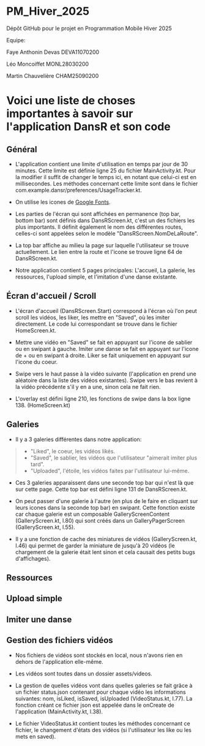 # PM_Hiver_2025
Dépôt GitHub pour le projet en Programmation Mobile Hiver 2025

Equipe:

Faye Anthonin Devas   DEVA11070200

Léo Moncoiffet        MONL28030200

Martin Chauvelière    CHAM25090200


# Voici une liste de choses importantes à savoir sur l'application DansR et son code

## Général

* L'application contient une limite d'utilisation en temps par jour de 30 minutes. Cette limite est définie ligne 25 du fichier MainActivity.kt. Pour la modifier il suffit de changer le temps ici, en notant que celui-ci est en millisecondes. Les méthodes concernant cette limite sont dans le fichier com.example.dansr/preferences/UsageTracker.kt.

* On utilise les icones de [Google Fonts](https://fonts.google.com/icons).

* Les parties de l'écran qui sont affichées en permanence (top bar, bottom bar) sont définis dans DansRScreen.kt, c'est un des fichiers les plus importants. Il définit également le nom des différentes routes, celles-ci sont appelées selon le modèle "DansRScreen.NomDeLaRoute". 

* La top bar affiche au milieu la page sur laquelle l'utilisateur se trouve actuellement. Le lien entre la route et l'icone se trouve ligne 64 de DansRScreen.kt. 

* Notre application contient 5 pages principales: L'accueil, La galerie, les ressources, l'upload simple, et l'imitation d'une danse existante.

## Écran d'accueil / Scroll

* L'écran d'accueil (DansRScreen.Start) correspond à l'écran où l'on peut scroll les vidéos, les liker, les mettre en "Saved", où les imiter directement. Le code lui correspondant se trouve dans le fichier HomeScreen.kt.

* Mettre une vidéo en "Saved" se fait en appuyant sur l'icone de sablier ou en swipant à gauche. Imiter une danse se fait en appuyant sur l'icone de + ou en swipant à droite. Liker se fait uniquement en appuyant sur l'icone du coeur.

* Swipe vers le haut passe à la vidéo suivante (l'application en prend une aléatoire dans la liste des vidéos existantes). Swipe vers le bas revient à la vidéo précédente s'il y en a une, sinon cela ne fait rien.

* L'overlay est défini ligne 210, les fonctions de swipe dans la box ligne 138. (HomeScreen.kt)

## Galeries

* Il y a 3 galeries différentes dans notre application: 
> * "Liked", le coeur, les vidéos likés.
> * "Saved", le sablier, les vidéos que l'utilisateur "aimerait imiter plus tard".
> * "Uploaded", l'étoile, les vidéos faites par l'utilisateur lui-même. 

* Ces 3 galeries apparaissent dans une seconde top bar qui n'est là que sur cette page. Cette top bar est défini ligne 131 de DansRScreen.kt. 

* On peut passer d'une galerie à l'autre (en plus de le faire en cliquant sur leurs icones dans la seconde top bar) en swipant. Cette fonction existe car chaque galerie est un composable GalleryScreenContent (GalleryScreen.kt, l.80) qui sont créés dans un GalleryPagerScreen (GalleryScreen.kt, l.55).

* Il y a une fonction de cache des miniatures de vidéos (GalleryScreen.kt, l.46) qui permet de garder la miniature de jusqu'à 20 vidéos (le chargement de la galerie était lent sinon et cela causait des petits bugs d'affichages).

## Ressources

## Upload simple

## Imiter une danse

## Gestion des fichiers vidéos

* Nos fichiers de vidéos sont stockés en local, nous n'avons rien en dehors de l'application elle-même.

* Les vidéos sont toutes dans un dossier assets/videos.

* La gestion de quelles vidéos vont dans quelles galeries se fait grâce à un fichier status.json contenant pour chaque vidéo les informations suivantes: nom, isLiked, isSaved, isUploaded (VideoStatus.kt, l.77). La fonction créant ce fichier json est appelée dans le onCreate de l'application (MainActivity.kt, l.38).

* Le fichier VideoStatus.kt contient toutes les méthodes concernant ce fichier, le changement d'états des vidéos (si l'utilisateur les like ou les mets en saved).
